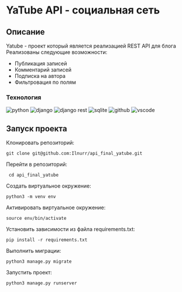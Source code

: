 # YaTube API - социальная сеть  

## Описание 
Yatube - проект который является реализацией REST API для блога 
Реализованы следующие возможности:
* Публикация записей 
* Комментарий записей 
* Подписка на автора
* Фильтровация по полям 

### Технология 
![python](https://img.shields.io/badge/Python-100000?style=for-the-badge&logo=python&logoColor=white) ![django](https://img.shields.io/badge/django-100000?style=for-the-badge&logo=django&logoColor=white) ![django rest](https://img.shields.io/badge/django%20rest-100000?style=for-the-badge&logo=django&logoColor=white) ![sqlite](https://img.shields.io/badge/SQLite-100000?style=for-the-badge&logo=sqlite&logoColor=white) ![github](https://img.shields.io/badge/GitHub-100000?style=for-the-badge&logo=github&logoColor=white) ![vscode](https://img.shields.io/badge/VSCode-100000?style=for-the-badge&logo=visual%20studio%20code&logoColor=white)

## Запуск проекта 
Клонировать репозиторий:

```
git clone git@github.com:Ilnurr/api_final_yatube.git 
```

Перейти в репозиторий:

```
 cd api_final_yatube
```

Создать виртуальное окружение:

```
python3 -m venv env
```

Активировать виртуальное окружение:

```
source env/bin/activate 
```

Установить зависимости из файла requirements.txt:

```
pip install -r requirements.txt 
```
 
Выполнить миграции:

```
python3 manage.py migrate 
```

Запустить проект:

```
python3 manage.py runserver
```
